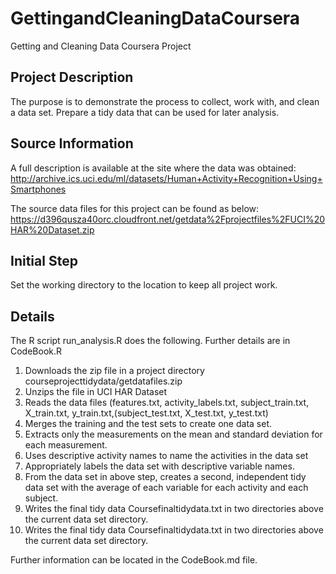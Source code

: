 # GettingandCleaningDataCoursera
Getting and Cleaning Data Coursera Project

## Project Description
The purpose is to demonstrate the process to collect, work with, and clean a data set. Prepare a tidy data that can be used for later analysis. 

## Source Information
A full description is available at the site where the data was obtained:
http://archive.ics.uci.edu/ml/datasets/Human+Activity+Recognition+Using+Smartphones


The source data files for this project can be found as below:
https://d396qusza40orc.cloudfront.net/getdata%2Fprojectfiles%2FUCI%20HAR%20Dataset.zip

## Initial Step
Set the working directory to the location to keep all project work. 

## Details
The R script run_analysis.R does the following. Further details are in CodeBook.R
1.	Downloads the zip file in a project directory courseprojecttidydata/getdatafiles.zip
2.	Unzips the file in UCI HAR Dataset
3.	Reads the data files (features.txt, activity_labels.txt, subject_train.txt, X_train.txt, y_train.txt,(subject_test.txt, X_test.txt, y_test.txt) 
4.	Merges the training and the test sets to create one data set.
5.	Extracts only the measurements on the mean and standard deviation for each measurement.
6.	Uses descriptive activity names to name the activities in the data set
7.	Appropriately labels the data set with descriptive variable names.
8.	From the data set in above step, creates a second, independent tidy data set with the average of each variable for each activity and each subject.
9.	Writes the final tidy data Coursefinaltidydata.txt in two directories above the current data set directory.
10.	Writes the final tidy data Coursefinaltidydata.txt in two directories above the current data set directory.

Further information can be located in the CodeBook.md file.
